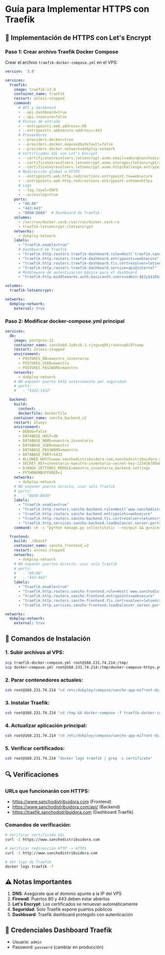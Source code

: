 # Guía para Implementar HTTPS con Traefik

## 🔐 Implementación de HTTPS con Let's Encrypt

### Paso 1: Crear archivo Traefik Docker Compose

Crear el archivo `traefik-docker-compose.yml` en el VPS:

```yaml
version: '3.8'

services:
  traefik:
    image: traefik:v3.0
    container_name: traefik
    restart: unless-stopped
    command:
      # API y dashboard
      - --api.dashboard=true
      - --api.insecure=false
      # Puntos de entrada
      - --entrypoints.web.address=:80
      - --entrypoints.websecure.address=:443
      # Proveedores
      - --providers.docker=true
      - --providers.docker.exposedbydefault=false
      - --providers.docker.network=dokploy-network
      # Certificados SSL con Let's Encrypt
      - --certificatesresolvers.letsencrypt.acme.email=admin@sanchodistribuidora.com
      - --certificatesresolvers.letsencrypt.acme.storage=/letsencrypt/acme.json
      - --certificatesresolvers.letsencrypt.acme.httpchallenge.entrypoint=web
      # Redirección global a HTTPS
      - --entrypoints.web.http.redirections.entrypoint.to=websecure
      - --entrypoints.web.http.redirections.entrypoint.scheme=https
      # Logs
      - --log.level=INFO
      - --accesslog=true
    ports:
      - "80:80"
      - "443:443"
      - "8080:8080"  # Dashboard de Traefik
    volumes:
      - /var/run/docker.sock:/var/run/docker.sock:ro
      - traefik-letsencrypt:/letsencrypt
    networks:
      - dokploy-network
    labels:
      - "traefik.enable=true"
      # Dashboard de Traefik
      - "traefik.http.routers.traefik-dashboard.rule=Host(`traefik.sanchodistribuidora.com`)"
      - "traefik.http.routers.traefik-dashboard.entrypoints=websecure"
      - "traefik.http.routers.traefik-dashboard.tls.certresolver=letsencrypt"
      - "traefik.http.routers.traefik-dashboard.service=api@internal"
      # Middleware de autenticación básica para el dashboard
      - "traefik.http.middlewares.auth.basicauth.users=admin:$$2y$$10$$92IXUNpkjO0rOQ5byMi.Ye4oKoEa3Ro9llC/.og/at2.uheWG/igi"

volumes:
  traefik-letsencrypt:

networks:
  dokploy-network:
    external: true
```

### Paso 2: Modificar docker-compose.yml principal

```yaml
services:
  db:
    image: postgres:15
    container_name: sanchobd-2y0ssb.1.xjngxaq8kjrzwsnuq6i97cwep
    restart: unless-stopped
    environment:
      - POSTGRES_DB=maestro_inventario
      - POSTGRES_USER=maestro
      - POSTGRES_PASSWORD=maestro
    networks:
      - dokploy-network
    # NO exponer puerto 5432 externamente por seguridad
    # ports:
    #   - "5432:5432"

  backend:
    build:
      context: .
      dockerfile: Dockerfile
    container_name: sancho_backend_v2
    restart: always
    environment:
      - DEBUG=False
      - DATABASE_HOST=db
      - DATABASE_NAME=maestro_inventario
      - DATABASE_USER=maestro
      - DATABASE_PASSWORD=maestro
      - DATABASE_PORT=5432
      - ALLOWED_HOSTS=www.sanchodistribuidora.com,sanchodistribuidora.com,localhost,127.0.0.1
      - SECRET_KEY=inventario-maestro-inventario-secret-key-123456789abcdef
      - DJANGO_SETTINGS_MODULE=maestro_inventario_backend.settings
      - PYTHONUNBUFFERED=1
    networks:
      - dokploy-network
    # NO exponer puerto directo, usar solo Traefik
    # ports:
    #   - "8030:8030"
    labels:
      - "traefik.enable=true"
      - "traefik.http.routers.sancho-backend.rule=Host(`www.sanchodistribuidora.com`,`sanchodistribuidora.com`) && PathPrefix(`/api`)"
      - "traefik.http.routers.sancho-backend.entrypoints=websecure"
      - "traefik.http.routers.sancho-backend.tls.certresolver=letsencrypt"
      - "traefik.http.services.sancho-backend.loadbalancer.server.port=8030"
    command: sh -c "python manage.py collectstatic --noinput && gunicorn maestro_inventario_backend.wsgi:application --bind 0.0.0.0:8030 --workers 3 --timeout 120"

  frontend:
    build: ./dbackf
    container_name: sancho_frontend_v2
    restart: unless-stopped
    networks:
      - dokploy-network
    # NO exponer puertos directo, usar solo Traefik
    # ports:
    #   - "80:80"
    #   - "443:443"
    labels:
      - "traefik.enable=true"
      - "traefik.http.routers.sancho-frontend.rule=Host(`www.sanchodistribuidora.com`,`sanchodistribuidora.com`) && !PathPrefix(`/api`)"
      - "traefik.http.routers.sancho-frontend.entrypoints=websecure"
      - "traefik.http.routers.sancho-frontend.tls.certresolver=letsencrypt"
      - "traefik.http.services.sancho-frontend.loadbalancer.server.port=80"

networks:
  dokploy-network:
    external: true
```

## 🚀 Comandos de Instalación

### 1. Subir archivos al VPS:
```bash
scp traefik-docker-compose.yml root@168.231.74.214:/tmp/
scp docker-compose.yml root@168.231.74.214:/tmp/docker-compose-https.yml
```

### 2. Parar contenedores actuales:
```bash
ssh root@168.231.74.214 "cd /etc/dokploy/compose/sancho-app-mifront-dsinfo/code && docker-compose down"
```

### 3. Instalar Traefik:
```bash
ssh root@168.231.74.214 "cd /tmp && docker-compose -f traefik-docker-compose.yml up -d"
```

### 4. Actualizar aplicación principal:
```bash
ssh root@168.231.74.214 "cd /etc/dokploy/compose/sancho-app-mifront-dsinfo/code && cp /tmp/docker-compose-https.yml docker-compose.yml && docker-compose up -d"
```

### 5. Verificar certificados:
```bash
ssh root@168.231.74.214 "docker logs traefik | grep -i certificate"
```

## 🔍 Verificaciones

### URLs que funcionarán con HTTPS:
- https://www.sanchodistribuidora.com (Frontend)
- https://www.sanchodistribuidora.com/api/ (Backend)
- https://traefik.sanchodistribuidora.com (Dashboard Traefik)

### Comandos de verificación:
```bash
# Verificar certificado SSL
curl -I https://www.sanchodistribuidora.com

# Verificar redirección HTTP -> HTTPS
curl -I http://www.sanchodistribuidora.com

# Ver logs de Traefik
docker logs traefik -f
```

## ⚠️ Notas Importantes

1. **DNS**: Asegúrate que el dominio apunte a la IP del VPS
2. **Firewall**: Puertos 80 y 443 deben estar abiertos
3. **Let's Encrypt**: Los certificados se renuevan automáticamente
4. **Seguridad**: Solo Traefik expone puertos públicos
5. **Dashboard**: Traefik dashboard protegido con autenticación

## 🔐 Credenciales Dashboard Traefik
- Usuario: `admin`
- Password: `password` (cambiar en producción)
